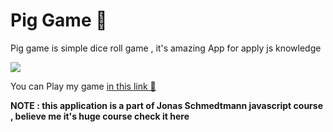 # Pig Game 🎲

Pig game is simple dice roll game , it's amazing App for apply js knowledge

<img src="https://user-images.githubusercontent.com/57900722/111036039-82e69680-841d-11eb-8385-2da8d11edc8e.gif">

You can Play my game <a href="https://othmanekahtal.github.io/Pig-Game-/">in this link 🎲</a>

**NOTE : this application is a part of Jonas Schmedtmann javascript course , believe me it's huge course check it here**
